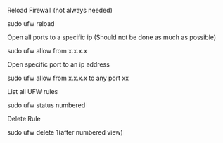 Reload Firewall (not always needed)

sudo ufw reload

Open all ports to a specific ip (Should not be done as much as possible)

sudo ufw allow from x.x.x.x

Open specific port to an ip address

sudo ufw allow from x.x.x.x to any port xx

List all UFW rules

sudo ufw status numbered

Delete Rule

sudo ufw delete 1(after numbered view)
